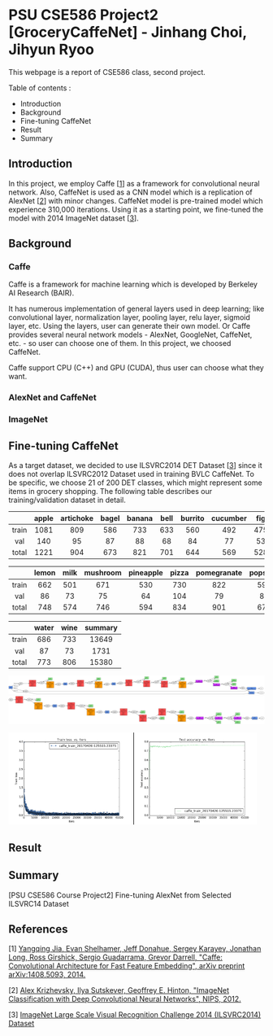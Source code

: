 PSU CSE586 Project2 [GroceryCaffeNet] - Jinhang Choi, Jihyun Ryoo
============

This webpage is a report of CSE586 class, second project.

Table of contents :

  * Introduction
  * Background
  * Fine-tuning CaffeNet
  * Result
  * Summary

Introduction
------------

In this project, we employ Caffe [[1](#Jia14)] as a framework for convolutional neural network.
Also, CaffeNet is used as a CNN model which is a replication of AlexNet [[2](#Alex12)] with minor changes. 
CaffeNet model is pre-trained model which experience 310,000 iterations.
Using it as a starting point, we fine-tuned the model with 2014 ImageNet dataset [[3](#ilsvrc14)].

Background
------------

### Caffe

Caffe is a framework for machine learning which is developed by Berkeley AI Research (BAIR).

It has numerous implementation of general layers used in deep learning; like convolutional layer, normalization layer, pooling layer, relu layer, sigmoid layer, etc.
Using the layers, user can generate their own model.
Or Caffe provides several neural network models - AlexNet, GoogleNet, CaffeNet, etc. - so user can choose one of them.
In this project, we choosed CaffeNet.

Caffe support CPU (C++) and GPU (CUDA), thus user can choose what they want.


### AlexNet and CaffeNet



### ImageNet



Fine-tuning CaffeNet
------------
As a target dataset, we decided to use ILSVRC2014 DET Dataset [[3](#ilsvrc14)] since it does not overlap ILSVRC2012 Dataset used in training BVLC CaffeNet. To be specific, we choose 21 of 200 DET classes, which might represent some items in grocery shopping. The following table describes our training/validation dataset in detail.

|         | apple   | artichoke | bagel   | banana  | bell    | burrito | cucumber  | fig     | guacamole | hamburger |
|:-------:|:-------:|:---------:|:-------:|:-------:|:-------:|:-------:|:---------:|:-------:|:---------:|:--------:|
| train   | 1081    | 809       | 586     | 733     | 633     | 560     | 492       | 475     | 651       | 555       |
| val     | 140     | 95        | 87      | 88      | 68      | 84      | 77        | 53      | 90        | 72        |
| total   | 1221    | 904       | 673     | 821     | 701     | 644     | 569       | 528     | 741       | 627       |

|         | lemon   | milk    | mushroom | pineapple | pizza   | pomegranate | popsicle | pretzel | strawberry |
|:-------:|:-------:|:-------:|:--------:|:---------:|:-------:|:-----------:|:--------:|:------:|:----------:|
| train   | 662     | 501     | 671      | 530       | 730     | 822         | 592      | 571     | 576        |
| val     | 86      | 73      | 75       | 64        | 104     | 79          | 87       | 66      | 83         |
| total   | 748     | 574     | 746      | 594       | 834     | 901         | 679      | 637     | 659        |

|         | water | wine  | summary |
|:-------:|:-----:|:-----:|:-------:|
| train   | 686   | 733   | 13649   |
| val     | 87    | 73    | 1731    |
| total   | 773   | 806   | 15380   |


![train-grocery-caffenet](result/train.png)
![deploy-grocery-caffenet](result/deploy.png)

<div class="fig figcenter fighighlight">
  <img src="result/train_loss.png" width="48%">
  <img src="result/test_accuracy.png" width="48%" style="border-left: 1px solid black;">
</div>

Result
------------

Summary
------------
[PSU CSE586 Course Project2] Fine-tuning AlexNet from Selected ILSVRC14 Dataset

References
------------
<a name='Jia14'> </a>
[1] [Yangqing Jia, Evan Shelhamer, Jeff Donahue, Sergey Karayev, Jonathan Long, Ross Girshick, Sergio Guadarrama, Grevor Darrell, "Caffe: Convolutional Architecture for Fast Feature Embedding", arXiv preprint arXiv:1408.5093, 2014.](http://caffe.berkeleyvision.org/ "Caffe Homepage")

<a name='Alex12'> </a>
[2] [Alex Krizhevsky, Ilya Sutskever, Geoffrey E. Hinton, "ImageNet Classification with Deep Convolutional Neural Networks", NIPS, 2012.](https://papers.nips.cc/paper/4824-imagenet-classification-with-deep-convolutional-neural-networks "AlexNet")

<a name='ilsvrc14'> </a>
[3] [ImageNet Large Scale Visual Recognition Challenge 2014 (ILSVRC2014) Dataset](http://image-net.org/challenges/LSVRC/2014/index#data)
